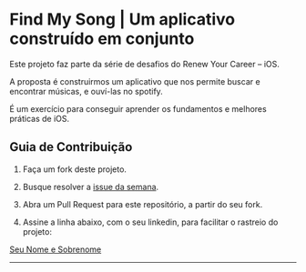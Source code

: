 # Find My Song | Um aplicativo construído em conjunto

Este projeto faz parte da série de desafios do Renew Your Career – iOS.

A proposta é construirmos um aplicativo que nos permite buscar e encontrar músicas, e ouví-las no spotify.

É um exercício para conseguir aprender os fundamentos e melhores práticas de iOS.

## Guia de Contribuição

1. Faça um fork deste projeto.

2. Busque resolver a [issue da semana](https://github.com/renew-your-career-ios/find-my-song/issues). 

3. Abra um Pull Request para este repositório, a partir do seu fork.

4. Assine a linha abaixo, com o seu linkedin, para facilitar o rastreio do projeto:

[Seu Nome e Sobrenome](https://www.linkedin.com/in/sua-url/)

_____________________________________
